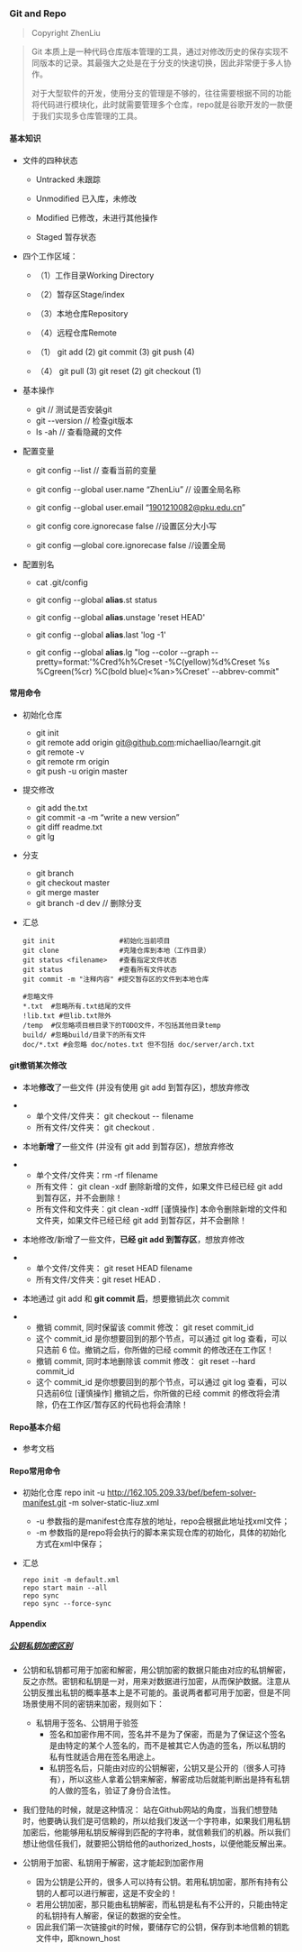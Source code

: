 ### Git and Repo

> Copyright ZhenLiu
>



> Git 本质上是一种代码仓库版本管理的工具，通过对修改历史的保存实现不同版本的记录。其最强大之处是在于分支的快速切换，因此非常便于多人协作。
>
> 对于大型软件的开发，使用分支的管理是不够的，往往需要根据不同的功能将代码进行模块化，此时就需要管理多个仓库，repo就是谷歌开发的一款便于我们实现多仓库管理的工具。



#### 基本知识

- 文件的四种状态

  - Untracked 未跟踪


  - Unmodified 已入库，未修改


  - Modified 已修改，未进行其他操作


  - Staged 暂存状态


- 四个工作区域：

  - （1）工作目录Working Directory  

  - （2）暂存区Stage/index

  - （3）本地仓库Repository

  - （4）远程仓库Remote

  - （1） git add (2)  git commit (3) git push (4) 

  - （4） git pull (3) git reset   (2)  git checkout (1)


- 基本操作
  - git    // 测试是否安装git
  - git --version  // 检查git版本
  - ls -ah // 查看隐藏的文件


- 配置变量

  - git config --list   // 查看当前的变量  

  - git config --global user.name “ZhenLiu”   // 设置全局名称

  - git config --global user.email “1901210082@pku.edu.cn”

  - git config core.ignorecase false //设置区分大小写

  - git config —global core.ignorecase false //设置全局


- 配置别名

  - cat .git/config 

  - git config --global **alias**.st status

  - git config --global **alias**.unstage 'reset HEAD'

  - git config --global **alias**.last 'log -1'

  - git config --global **alias**.lg "log --color --graph --pretty=format:'%Cred%h%Creset -%C(yellow)%d%Creset %s %Cgreen(%cr) %C(bold blue)<%an>%Creset' --abbrev-commit"




#### 常用命令

- 初始化仓库
  - git init
  - git remote add origin git@github.com:michaelliao/learngit.git
  -  git remote -v
  - git remote rm origin
  - git push -u origin master
  
- 提交修改
  - git add the.txt
  - git commit -a -m “write a new version”
  - git diff readme.txt
  - git lg
  
- 分支
  - git branch
  - git checkout master
  - git merge master 
  - git branch -d dev  // 删除分支
  
- 汇总
  
  ```git
  git init                #初始化当前项目
  git clone               #克隆仓库到本地（工作目录）
  git status <filename>   #查看指定文件状态
  git status              #查看所有文件状态
  git commit -m "注释内容" #提交暂存区的文件到本地仓库
  
  #忽略文件
  *.txt  #忽略所有.txt结尾的文件
  !lib.txt #但lib.txt除外
  /temp  #仅忽略项目根目录下的TODO文件，不包括其他目录temp
  build/ #忽略build/目录下的所有文件
  doc/*.txt #会忽略 doc/notes.txt 但不包括 doc/server/arch.txt
  ```
  
  



#### git撤销某次修改

- 本地**修改**了一些文件 (并没有使用 git add 到暂存区)，想放弃修改

- - 单个文件/文件夹： git checkout -- filename
  - 所有文件/文件夹： git checkout .

- 本地**新增**了一些文件 (并没有 git add 到暂存区)，想放弃修改

- - 单个文件/文件夹：rm -rf filename
  - 所有文件： git clean -xdf      删除新增的文件，如果文件已经已经 git add 到暂存区，并不会删除！
  - 所有文件和文件夹：git clean -xdff    [谨慎操作] 本命令删除新增的文件和文件夹，如果文件已经已经 git add 到暂存区，并不会删除！

- 本地修改/新增了一些文件，**已经 git add 到暂存区**，想放弃修改

- - 单个文件/文件夹： git reset HEAD filename
  - 所有文件/文件夹：git reset HEAD .

- 本地通过 git add 和 **git commit 后**，想要撤销此次 commit

- - 撤销 commit, 同时保留该 commit 修改： git reset commit_id
  - 这个 commit_id 是你想要回到的那个节点，可以通过 git log 查看，可以只选前 6 位。撤销之后，你所做的已经 commit 的修改还在工作区！
  - 撤销 commit, 同时本地删除该 commit 修改： git reset --hard commit_id
  - 这个 commit_id 是你想要回到的那个节点，可以通过 git log 查看，可以只选前6位 [谨慎操作] 撤销之后，你所做的已经 commit 的修改将会清除，仍在工作区/暂存区的代码也将会清除！



#### Repo基本介绍

- 参考文档





#### Repo常用命令

- 初始化仓库 repo init -u http://162.105.209.33/bef/befem-solver-manifest.git -m solver-static-liuz.xml

  - -u 参数指的是manifest仓库存放的地址，repo会根据此地址找xml文件；
  - -m 参数指的是repo将会执行的脚本来实现仓库的初始化，具体的初始化方式在xml中保存；

- 汇总

  ```git
  repo init -m default.xml
  repo start main --all
  repo sync
  repo sync --force-sync
  ```

  



#### Appendix

##### [公钥私钥加密区别](https://www.cnblogs.com/dzblog/p/6930147.html)

- 公钥和私钥都可用于加密和解密，用公钥加密的数据只能由对应的私钥解密，反之亦然。密钥和私钥是一对，用来对数据进行加密，从而保护数据。注意从公钥反推出私钥的概率基本上是不可能的。虽说两者都可用于加密，但是不同场景使用不同的密钥来加密，规则如下：
  - 私钥用于签名、公钥用于验签
    - 签名和加密作用不同，签名并不是为了保密，而是为了保证这个签名是由特定的某个人签名的，而不是被其它人伪造的签名，所以私钥的私有性就适合用在签名用途上。
    - 私钥签名后，只能由对应的公钥解密，公钥又是公开的（很多人可持有），所以这些人拿着公钥来解密，解密成功后就能判断出是持有私钥的人做的签名，验证了身份合法性。

- 我们登陆的时候，就是这种情况：  站在Github网站的角度，当我们想登陆时，他要确认我们是可信赖的，所以给我们发送一个字符串，如果我们用私钥加密后，他能够用私钥反解得到匹配的字符串，就信赖我们的机器。所以我们想让他信任我们，就要把公钥给他的authorized_hosts，以便他能反解出来。
- 公钥用于加密、私钥用于解密，这才能起到加密作用
  - 因为公钥是公开的，很多人可以持有公钥。若用私钥加密，那所有持有公钥的人都可以进行解密，这是不安全的！
  - 若用公钥加密，那只能由私钥解密，而私钥是私有不公开的，只能由特定的私钥持有人解密，保证的数据的安全性。
  -  因此我们第一次链接git的时候，要储存它的公钥，保存到本地信赖的钥匙文件中，即known_host
